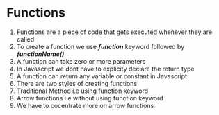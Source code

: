 # Functions
1. Functions are a piece of code that gets executed whenever they are called
1. To create a function we use ***function*** keyword followed by ***functionName()***
1. A function can take zero or more parameters
1. In Javascript we dont have to explicity declare the return type 
1. A function can return any variable or constant in Javascript
1. There are two styles of creating functions
 1. Traditional Method i.e using function keyword
 1. Arrow functions i.e without using function keyword
 1. We have to cocentrate more on arrow functions